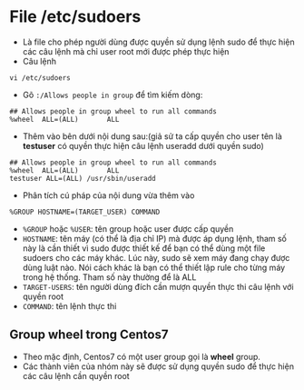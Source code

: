# File /etc/sudoers
- Là file cho phép người dùng được quyền sử dụng lệnh sudo để thực hiện các câu lệnh mà chỉ user root mới được phép thực hiện
- Câu lệnh
```
vi /etc/sudoers
```
- Gõ `:/Allows people in group` để tìm kiếm dòng:
```
## Allows people in group wheel to run all commands
%wheel  ALL=(ALL)       ALL

```
- Thêm vào bên dưới nội dung sau:(giả sử ta cấp quyền cho user tên là **testuser** có quyền thực hiện câu lệnh useradd dưới quyền sudo)
```
## Allows people in group wheel to run all commands
%wheel  ALL=(ALL)       ALL
testuser ALL=(ALL) /usr/sbin/useradd
```
- Phân tích cú pháp của nội dung vừa thêm vào
```
%GROUP HOSTNAME=(TARGET_USER) COMMAND
```
- `%GROUP` hoặc `%USER`: tên group hoặc user được cấp quyền 
- `HOSTNAME`: tên máy (có thể là địa chỉ IP) mà được áp dụng lệnh, tham số này là cần thiết vì sudo được thiết kế để bạn có thể dùng một file sudoers cho các máy khác. Lúc này, sudo sẽ xem máy đang chạy được dùng luật nào. Nói cách khác là bạn có thể thiết lập rule cho từng máy trong hệ thống. Tham số này thường để là ALL
- `TARGET-USERS`: tên người dùng đích cần mượn quyền thực thi câu lệnh với quyền root
- `COMMAND`: tên lệnh thực thi
## Group wheel trong Centos7
- Theo mặc định, Centos7 có một user group gọi là **wheel** group.
- Các thành viên của nhóm này sẽ được sử dụng quyền sudo để thực hiện các câu lệnh cần quyền root